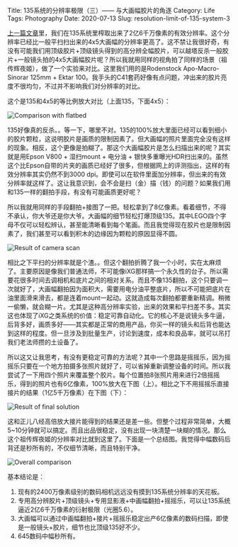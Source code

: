 Title: 135系统的分辨率极限（三）—— 与大画幅胶片的角逐
Category: Life
Tags: Photography
Date: 2020-07-13
Slug: resolution-limit-of-135-system-3

[上一篇文章](/resolution-limit-of-135-system-2.html)里，我们在135系统里榨取出来了2亿6千万像素的有效分辨率。这个分辨率已经比一般平扫扫出来的4x5大画幅的分辨率更高了。这不禁让我很好奇，有没有可能我们用顶级胶片+顶级镜头得到的高分辨全幅胶片，可以越塔反杀一般胶片+一般镜头拍的4x5大画幅胶片呢？所以我就用同样的视角拍了同样的场景（祖传辉夜姬），做了一个实验来对比。这里我们用的是Rodenstock Apo-Macro-Sinorar 125mm + Ektar 100。我手头的C41套药好像有点问题，冲出来的胶片亮度不很均匀，不过并不影响我们对分辨率的对比。

这个是135和4x5的等比例放大对比（上面135，下面4x5）：

![Comparison with flatbed](images/scan_large_format_comparison_flatbed.jpg)

135好像真的反杀。。等一下，哪里不对。135的100%放大里面已经可以看到细小的胶片颗粒，这说明胶片是画质的限制因素了。但大画幅的照片里面完全没有这样的现象。相反，这个更像是拍糊了。那这个大画幅胶片是怎么扫描出来的呢？其实就是用Epson V800 + 湿扫mount + 电分油 + 银快多重曝光HDR扫出来的。虽然这个比Epson自带的片夹的画质已经好了很多，但根据网上的评测指出，这样的有效分辨率其实仍然不到3000 dpi。即使可以在软件里面加分辨率，但出来的有效分辨率就这样了。这让我意识到，会不会是扫（金）描（钱）的问题？如果我们用和135一样的翻拍手段，有没有可能画质更好呢？

所以我就用同样的手段翻拍+接图了一把。轻松拿到了8亿像素。看着细节，不得不承认，你大爷还是你大爷。大画幅的细节轻松打爆顶级135。其中LEGO四个字母不仅可以轻松辨认，甚至能清晰看到每个笔画。而且我觉得现在胶片也是限制因素了，我们甚至可以看到积木的边缘因为颗粒的原因显得不圆。

![Result of camera scan](images/scan_large_format_panorama_100.jpg)

相比之下平扫的分辨率就是个渣。。但这个翻拍折腾了我一个小时，实在太麻烦了。主要原因是像我们普通法师，不可能像iXG那样搞一个永久性的台子。所以需要花很多时间去调相机和底片之间的相对关系。而且不像135翻拍，这个只要调一次就好了，大画幅翻拍因为面积大，需要用电分油平整底片，所以不可能把底片在油里面滑来滑去，都是连着mount一起动。这就造成每次翻拍都要重新精调。稍微一偷懒，就会糊一片。尤其是这种高分辨率实验，出来的效果和平扫差不多。其实这也体现了iXG之类系统的价值：稳定可靠自动化。它的核心不是说镜头多牛逼，后背多好，画质多好——其实都是正常的商用产品，你买一样的镜头和后背也能达到这样的程度。但一旦涉及到批量生产，讨论到速度，成本和良品率，就可以吊打我们老法师攒的土设备了。

所以这又让我思考，有没有更稳定可靠的方法呢？其中一个思路是摇摇乐，因为摇摇乐只要在一个地方拍摄多张照片就好了，可以省掉重新调整设备的时间。所以我尝试了一下用四个照片来覆盖整个胶片。每个位置拍8张照片用来进行2倍摇摇乐，得到的照片也有6亿像素，100%放大在下图（上）。相比之下不用摇摇乐直接接片的结果（1亿5千万像素）在下图（下）：

![Result of final solution](images/scan_large_format_comparison_panorama_highres_100.jpg)

这和正儿八经高倍放大接片能得到的结果还是差一些。但整个过程非常简单，大概5~10分钟就可以搞定。而且出品很稳定，没有出现一块清楚一块糊的情况。那么这个祖传辉夜姬的分辨率对比就到这里了。下面是一个总结图。我觉得中幅数码后背还是秒所有的，不仅细节清晰，而且特别干净。

![Overall comparison](images/scan_large_format_comparison_overall.jpg)

基本结论是：

1. 现有的2400万像素级别的数码相机远远没有摸到135系统分辨率的天花板。
2. 专用高分辨胶片+顶级镜头+专用显影液+中画幅翻拍+摇摇乐，可以让135系统逼近2亿6千万像素的衍射极限（光圈5.6）。
3. 大画幅可以通过中画幅翻拍+接片+摇摇乐稳定出产6亿像素的数码扫描，即使是一般镜头+胶片，细节也比顶级135好不少。
4. 645数码中幅秒所有。